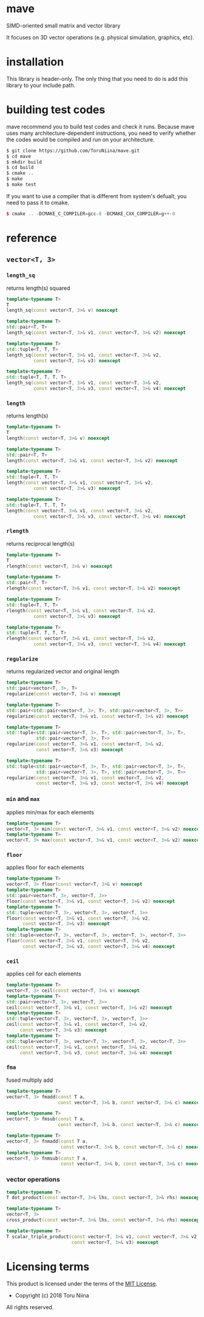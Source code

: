 mave
====

SIMD-oriented small matrix and vector library

It focuses on 3D vector operations (e.g. physical simulation, graphics, etc).

# installation

This library is header-only.
The only thing that you need to do is add this library to your include path.

# building test codes

mave recommend you to build test codes and check it runs.
Because mave uses many architecture-dependent instructions, you need to verify
whether the codes would be compiled and run on your architecture.

```sh
$ git clone https://github.com/ToruNiina/mave.git
$ cd mave
$ mkdir build
$ cd build
$ cmake ..
$ make
$ make test
```

If you want to use a compiler that is different from system's defualt, you
need to pass it to cmake.

```cpp
$ cmake .. -DCMAKE_C_COMPILER=gcc-8 -DCMAKE_CXX_COMPILER=g++-8
```

# reference

## `vector<T, 3>`

### `length_sq`

returns length(s) squared

```cpp
template<typename T>
T
length_sq(const vector<T, 3>& v) noexcept

template<typename T>
std::pair<T, T>
length_sq(const vector<T, 3>& v1, const vector<T, 3>& v2) noexcept

template<typename T>
std::tuple<T, T, T>
length_sq(const vector<T, 3>& v1, const vector<T, 3>& v2,
          const vector<T, 3>& v3) noexcept

template<typename T>
std::tuple<T, T, T, T>
length_sq(const vector<T, 3>& v1, const vector<T, 3>& v2,
          const vector<T, 3>& v3, const vector<T, 3>& v4) noexcept

```

### `length`

returns length(s)

```cpp
template<typename T>
T
length(const vector<T, 3>& v) noexcept

template<typename T>
std::pair<T, T>
length(const vector<T, 3>& v1, const vector<T, 3>& v2) noexcept

template<typename T>
std::tuple<T, T, T>
length(const vector<T, 3>& v1, const vector<T, 3>& v2,
          const vector<T, 3>& v3) noexcept

template<typename T>
std::tuple<T, T, T, T>
length(const vector<T, 3>& v1, const vector<T, 3>& v2,
          const vector<T, 3>& v3, const vector<T, 3>& v4) noexcept

```

### `rlength`

returns reciprocal length(s)

```cpp
template<typename T>
T
rlength(const vector<T, 3>& v) noexcept

template<typename T>
std::pair<T, T>
rlength(const vector<T, 3>& v1, const vector<T, 3>& v2) noexcept

template<typename T>
std::tuple<T, T, T>
rlength(const vector<T, 3>& v1, const vector<T, 3>& v2,
          const vector<T, 3>& v3) noexcept

template<typename T>
std::tuple<T, T, T, T>
rlength(const vector<T, 3>& v1, const vector<T, 3>& v2,
          const vector<T, 3>& v3, const vector<T, 3>& v4) noexcept

```

### `regularize`

returns regularized vector and original length

```cpp
template<typename T>
std::pair<vector<T, 3>, T>
regularize(const vector<T, 3>& v) noexcept

template<typename T>
std::pair<std::pair<vector<T, 3>, T>, std::pair<vector<T, 3>, T>>
regularize(const vector<T, 3>& v1, const vector<T, 3>& v2) noexcept

template<typename T>
std::tuple<std::pair<vector<T, 3>, T>, std::pair<vector<T, 3>, T>,
           std::pair<vector<T, 3>, T>>
regularize(const vector<T, 3>& v1, const vector<T, 3>& v2,
           const vector<T, 3>& v3) noexcept

template<typename T>
std::tuple<std::pair<vector<T, 3>, T>, std::pair<vector<T, 3>, T>,
           std::pair<vector<T, 3>, T>, std::pair<vector<T, 3>, T>>
regularize(const vector<T, 3>& v1, const vector<T, 3>& v2,
           const vector<T, 3>& v3, const vector<T, 3>& v4) noexcept
```

### `min` and `max`

applies min/max for each elements

```cpp
template<typename T>
vector<T, 3> min(const vector<T, 3>& v1, const vector<T, 3>& v2) noexcept
template<typename T>
vector<T, 3> max(const vector<T, 3>& v1, const vector<T, 3>& v2) noexcept
```

### `floor`

applies floor for each elements

```cpp
template<typename T>
vector<T, 3> floor(const vector<T, 3>& v) noexcept
template<typename T>
std::pair<vector<T, 3>, vector<T, 3>>
floor(const vector<T, 3>& v1, const vector<T, 3>& v2) noexcept
template<typename T>
std::tuple<vector<T, 3>, vector<T, 3>, vector<T, 3>>
floor(const vector<T, 3>& v1, const vector<T, 3>& v2,
      const vector<T, 3>& v3) noexcept
template<typename T>
std::tuple<vector<T, 3>, vector<T, 3>, vector<T, 3>, vector<T, 3>>
floor(const vector<T, 3>& v1, const vector<T, 3>& v2,
      const vector<T, 3>& v3, const vector<T, 3>& v4) noexcept
```

### `ceil`

applies ceil for each elements

```cpp
template<typename T>
vector<T, 3> ceil(const vector<T, 3>& v) noexcept
template<typename T>
std::pair<vector<T, 3>, vector<T, 3>>
ceil(const vector<T, 3>& v1, const vector<T, 3>& v2) noexcept
template<typename T>
std::tuple<vector<T, 3>, vector<T, 3>, vector<T, 3>>
ceil(const vector<T, 3>& v1, const vector<T, 3>& v2,
     const vector<T, 3>& v3) noexcept
template<typename T>
std::tuple<vector<T, 3>, vector<T, 3>, vector<T, 3>, vector<T, 3>>
ceil(const vector<T, 3>& v1, const vector<T, 3>& v2,
     const vector<T, 3>& v3, const vector<T, 3>& v4) noexcept
```

### `fma`

fused multiply add

```cpp
template<typename T>
vector<T, 3> fmadd(const T a,
                   const vector<T, 3>& b, const vector<T, 3>& c) noexcept

template<typename T>
vector<T, 3> fmsub(const T a,
                   const vector<T, 3>& b, const vector<T, 3>& c) noexcept

template<typename T>
vector<T, 3> fnmadd(const T a,
                    const vector<T, 3>& b, const vector<T, 3>& c) noexcept
template<typename T>
vector<T, 3> fnmsub(const T a,
                    const vector<T, 3>& b, const vector<T, 3>& c) noexcept
```

### vector operations


```cpp
template<typename T>
T dot_product(const vector<T, 3>& lhs, const vector<T, 3>& rhs) noexcept

template<typename T>
vector<T, 3>
cross_product(const vector<T, 3>& lhs, const vector<T, 3>& rhs) noexcept

template<typename T>
T scalar_triple_product(const vector<T, 3>& v1, const vector<T, 3>& v2,
                        const vector<T, 3>& v3) noexcept
```

# Licensing terms

This product is licensed under the terms of the [MIT License](LICENSE).

- Copyright (c) 2018 Toru Niina

All rights reserved.
